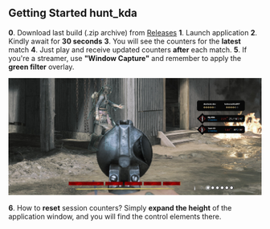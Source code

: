 ## Getting Started hunt_kda

**0**. Download last build (.zip archive) from [Releases](https://github.com/dealnotedev/dart_hunt_kda/releases)
**1**. Launch application
**2**. Kindly await for **30 seconds**
**3**. You will see the counters for the **latest** match
**4**. Just play and receive updated counters **after** each match.
**5**. If you're a streamer, use **"Window Capture"** and remember to apply the **green filter** overlay.

![plot](./screens/stream_banner.jpg)

**6**. How to **reset** session counters? Simply **expand the height** of the application window, and you will find the control elements there.
